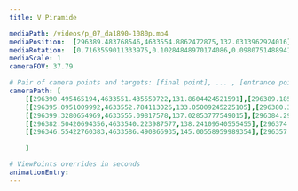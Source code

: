 ```yaml
---
title: V Piramide

mediaPath: /videos/p_07_da1890-1080p.mp4
mediaPosition:  [296389.483768546,4633554.8862472875,132.0313962924016]
mediaRotation:  [0.7163559011333975,0.10284848970174086,0.09807514889416333,0.6831088319197876]
mediaScale: 1
cameraFOV: 37.79

# Pair of camera points and targets: [final point], ... , [entrance point]
cameraPath: [
    [[296390.495465194,4633551.435559722,131.8604424521591],[296389.18585554033,4633555.902366799,132.08173684901442]],
    [[296395.0951009992,4633552.784113026,133.05009245225105],[296380.3674781091,4633559.759539055,130.46348159470466]],
    [[296399.3280654969,4633555.09817578,137.02853777549015],[296384.2963170496,4633560.532627328,132.93423991372936]],
    [[296382.50420694356,4633540.223987577,138.24109540555455],[296374.6808523131,4633553.994564593,133.61331721714018]],
    [[296346.55422760383,4633586.490866935,145.00558959989354],[296357.7211675596,4633575.054067764,140.91302600768287]]

    ]

# ViewPoints overrides in seconds
animationEntry:
---
```

